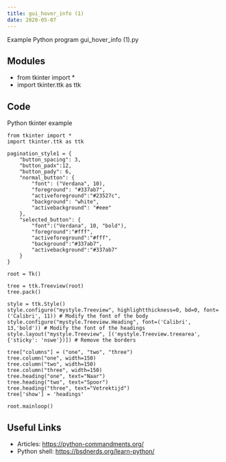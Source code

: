 ```yaml
---
title: gui_hover_info (1)
date: 2020-05-07
---
```

Example Python program gui_hover_info (1).py

## Modules

* from tkinter import *
* import tkinter.ttk as ttk

## Code

Python tkinter example

    from tkinter import *
    import tkinter.ttk as ttk
    
    pagination_style1 = {
        "button_spacing": 3,
        "button_padx":12,
        "button_pady": 6,
        "normal_button": {
            "font": ("Verdana", 10),
            "foreground": "#337ab7",
            "activeforeground":"#23527c",
            "background": "white",
            "activebackground": "#eee"
        },
        "selected_button": {
            "font":("Verdana", 10, "bold"),
            "foreground":"#fff",
            "activeforeground":"#fff",
            "background":"#337ab7",
            "activebackground":"#337ab7"
        }
    }
    
    root = Tk()
    
    tree = ttk.Treeview(root)
    tree.pack()
    
    style = ttk.Style()
    style.configure("mystyle.Treeview", highlightthickness=0, bd=0, font=('Calibri', 11)) # Modify the font of the body
    style.configure("mystyle.Treeview.Heading", font=('Calibri', 13,'bold')) # Modify the font of the headings
    style.layout("mystyle.Treeview", [('mystyle.Treeview.treearea', {'sticky': 'nswe'})]) # Remove the borders
    
    tree["columns"] = ("one", "two", "three")
    tree.column("one", width=150)
    tree.column("two", width=150)
    tree.column("three", width=150)
    tree.heading("one", text="Naar")
    tree.heading("two", text="Spoor")
    tree.heading("three", text="Vetrektijd")
    tree['show'] = 'headings'
    
    root.mainloop()

## Useful Links

- Articles: https://python-commandments.org/
- Python shell: https://bsdnerds.org/learn-python/
